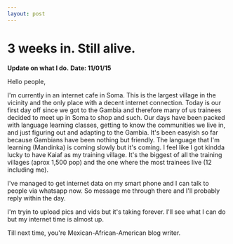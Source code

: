 ```yaml
---
layout: post
---
```

# 3 weeks in. Still alive.
**Update on what I do.**
**Date: 11/01/15**

Hello people,

I'm currently in an internet cafe in Soma. This is the largest village in the vicinity and the only place with a decent internet connection. Today is our first day off since we got to the Gambia and therefore many of us trainees decided to meet up in Soma to shop and such.
Our days have been packed with language learning classes, getting to know the communities we live in, and just figuring out and adapting to the Gambia. It's been easyish so far because Gambians have been nothing but friendly. The language that I'm learning (Mandinka) is coming slowly but it's coming. I feel like I got kindda lucky to have Kaiaf as my training village. It's the biggest of all the training villages (aprox 1,500 pop) and the one where the most trainees live (12 including me).

I've managed to get internet data on my smart phone and I can talk to people via whatsapp now. So message me through there and I'll probably reply within the day.

I'm tryin to upload pics and vids but it's taking forever. I'll see what I can do but my internet time is almost up.

Till next time, you're Mexican-African-American blog writer.
